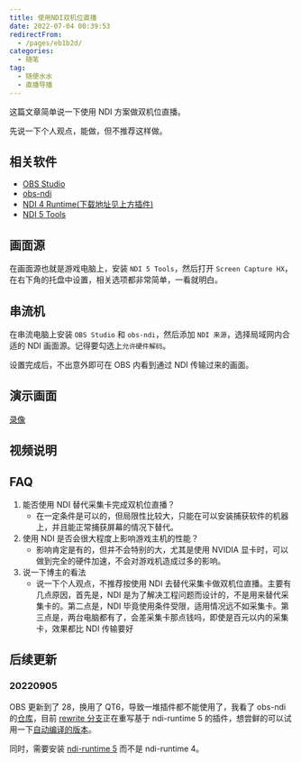 ```yaml
---
title: 使用NDI双机位直播
date: 2022-07-04 00:39:53
redirectFrom:
  - /pages/eb1b2d/
categories:
  - 随笔
tag:
  - 随便水水
  - 直播导播
---
```


这篇文章简单说一下使用 NDI 方案做双机位直播。

<!-- more -->

先说一下个人观点，能做，但不推荐这样做。

## 相关软件

- [OBS Studio](https://obsproject.com/)
- [obs-ndi](https://github.com/Palakis/obs-ndi)
- [NDI 4 Runtime(下载地址见上方插件)]()
- [NDI 5 Tools](https://downloads.ndi.tv/Tools/NDI%205%20Tools.exe)

## 画面源

在画面源也就是游戏电脑上，安装 `NDI 5 Tools`，然后打开 `Screen Capture HX`，在右下角的托盘中设置，相关选项都非常简单，一看就明白。

## 串流机

在串流电脑上安装 `OBS Studio` 和 `obs-ndi`，然后添加 `NDI 来源`，选择局域网内合适的 NDI 画面源。记得要勾选上`允许硬件解码`。

设置完成后，不出意外即可在 OBS 内看到通过 NDI 传输过来的画面。

## 演示画面

[录像](https://dl.u2sb.com/s/8Kt6)


## 视频说明

<BiliBili bvid="BV1Yf4y1Z7Uq" />

## FAQ

1. 能否使用 NDI 替代采集卡完成双机位直播？
   - 在一定条件是可以的，但局限性比较大，只能在可以安装捕获软件的机器上，并且能正常捕获屏幕的情况下替代。
2. 使用 NDI 是否会很大程度上影响游戏主机的性能？
   - 影响肯定是有的，但并不会特别的大，尤其是使用 NVIDIA 显卡时，可以做到完全的硬件加速，不会对游戏机造成过多的影响。
3. 说一下博主的看法
   - 说一下个人观点，不推荐按使用 NDI 去替代采集卡做双机位直播。主要有几点原因，首先是，NDI 是为了解决工程问题而设计的，不是用来替代采集卡的。第二点是，NDI 毕竟使用条件受限，适用情况远不如采集卡。第三点是，两台电脑都有了，会差采集卡那点钱吗，即使是百元以内的采集卡，效果都比 NDI 传输要好

## 后续更新

### 20220905

OBS 更新到了 28，换用了 QT6，导致一堆插件都不能使用了，我看了 obs-ndi 的[仓库](https://github.com/Palakis/obs-ndi/)，目前 [rewrite 分支](https://github.com/Palakis/obs-ndi/tree/rewrite)正在重写基于 ndi-runtime 5 的插件，想尝鲜的可以试用一下[自动编译的版本](https://github.com/Palakis/obs-ndi/actions/runs/2977380826)。

同时，需要安装 [ndi-runtime 5](https://ndi.palakis.fr/runtime/ndi-runtime-5.0.10.1-WIndows.exe) 而不是 ndi-runtime 4。
